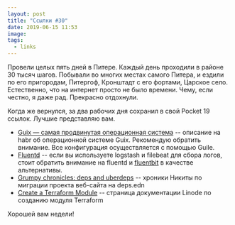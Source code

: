 ```yaml
---
layout: post
title: "Ссылки #30"
date: 2019-06-15 11:53
image:
tags:
  - links
---
```

Провели целых пять дней в Питере. Каждый день проходили в районе 30 тысяч шагов. Побывали во многих местах самого Питера, и ездили по его пригородам, Питергоф, Кронштадт с его фортами, Царское село. Естественно, что на интернет просто не было времени. Чему, если честно, я даже рад. Прекрасно отдохнули.

Когда же вернулся, за два рабочих дня сохранил в свой Pocket 19 ссылок. Лучшие представляю вам.

* [Guix — самая продвинутая операционная система](https://habr.com/ru/post/436938/) -- описание на habr об операционной системе Guix. Рекомендую обратить внимание. Все конфигурация осуществляется с помощью Guile.
* [Fluentd](https://www.fluentd.org/) -- если вы используете logstash и filebeat для сбора логов, стоит обратить внимание на fluentd и [fluentbit](https://fluentbit.io/) в качестве альтернативы.
* [Grumpy chronicles: deps and uberdeps](https://tonsky.me/blog/uberdeps/) -- хроники Никиты по миграции проекта веб-сайта на deps.edn
* [Create a Terraform Module](https://www.linode.com/docs/applications/configuration-management/create-terraform-module/) -- страница документации Linode по созданию модуля Terraform

Хорошей вам недели!
